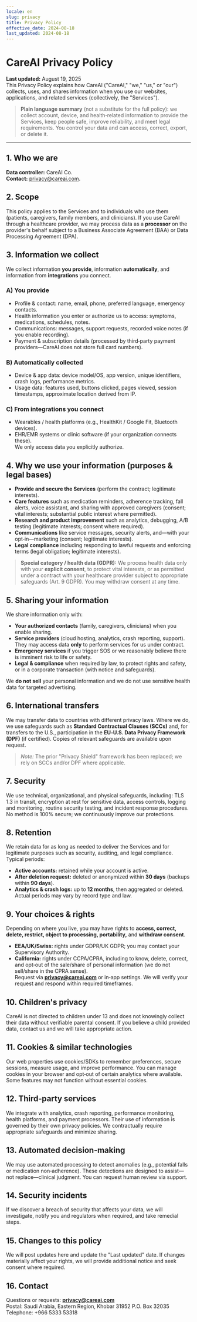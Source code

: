 ```yaml
---
locale: en
slug: privacy
title: Privacy Policy
effective_date: 2024-08-18
last_updated: 2024-08-18
---
```


# CareAI Privacy Policy

**Last updated:** August 19, 2025  
This Privacy Policy explains how CareAI ("CareAI," "we," "us," or "our") collects, uses, and shares information when you use our websites, applications, and related services (collectively, the "Services").

> **Plain language summary** (not a substitute for the full policy): we collect account, device, and health‑related information to provide the Services, keep people safe, improve reliability, and meet legal requirements. You control your data and can access, correct, export, or delete it.

---

## 1. Who we are
**Data controller:** CareAI Co.  
**Contact:** privacy@careai.com.  

## 2. Scope
This policy applies to the Services and to individuals who use them (patients, caregivers, family members, and clinicians). If you use CareAI through a healthcare provider, we may process data as a **processor** on the provider's behalf subject to a Business Associate Agreement (BAA) or Data Processing Agreement (DPA).

## 3. Information we collect
We collect information **you provide**, information **automatically**, and information from **integrations** you connect.

### A) You provide
- Profile & contact: name, email, phone, preferred language, emergency contacts.  
- Health information you enter or authorize us to access: symptoms, medications, schedules, notes.  
- Communications: messages, support requests, recorded voice notes (if you enable recording).  
- Payment & subscription details (processed by third‑party payment providers—CareAI does not store full card numbers).

### B) Automatically collected
- Device & app data: device model/OS, app version, unique identifiers, crash logs, performance metrics.  
- Usage data: features used, buttons clicked, pages viewed, session timestamps, approximate location derived from IP.

### C) From integrations you connect
- Wearables / health platforms (e.g., HealthKit / Google Fit, Bluetooth devices).  
- EHR/EMR systems or clinic software (if your organization connects these).  
We only access data you explicitly authorize.

## 4. Why we use your information (purposes & legal bases)
- **Provide and secure the Services** (perform the contract; legitimate interests).  
- **Care features** such as medication reminders, adherence tracking, fall alerts, voice assistant, and sharing with approved caregivers (consent; vital interests; substantial public interest where permitted).  
- **Research and product improvement** such as analytics, debugging, A/B testing (legitimate interests; consent where required).  
- **Communications** like service messages, security alerts, and—with your opt‑in—marketing (consent; legitimate interests).  
- **Legal compliance** including responding to lawful requests and enforcing terms (legal obligation; legitimate interests).

> **Special category / health data (GDPR):** We process health data only with your **explicit consent**, to protect vital interests, or as permitted under a contract with your healthcare provider subject to appropriate safeguards (Art. 9 GDPR). You may withdraw consent at any time.

## 5. Sharing your information
We share information only with:  
- **Your authorized contacts** (family, caregivers, clinicians) when you enable sharing.  
- **Service providers** (cloud hosting, analytics, crash reporting, support). They may access data **only** to perform services for us under contract.  
- **Emergency services** if you trigger SOS or we reasonably believe there is imminent risk to life or safety.  
- **Legal & compliance** when required by law, to protect rights and safety, or in a corporate transaction (with notice and safeguards).

We **do not sell** your personal information and we do not use sensitive health data for targeted advertising.

## 6. International transfers
We may transfer data to countries with different privacy laws. Where we do, we use safeguards such as **Standard Contractual Clauses (SCCs)** and, for transfers to the U.S., participation in the **EU‑U.S. Data Privacy Framework (DPF)** (if certified). Copies of relevant safeguards are available upon request.

> _Note:_ The prior "Privacy Shield" framework has been replaced; we rely on SCCs and/or DPF where applicable.

## 7. Security
We use technical, organizational, and physical safeguards, including: TLS 1.3 in transit, encryption at rest for sensitive data, access controls, logging and monitoring, routine security testing, and incident response procedures. No method is 100% secure; we continuously improve our protections.

## 8. Retention
We retain data for as long as needed to deliver the Services and for legitimate purposes such as security, auditing, and legal compliance. Typical periods:  
- **Active accounts:** retained while your account is active.  
- **After deletion request:** deleted or anonymized within **30 days** (backups within **90 days**).  
- **Analytics & crash logs:** up to **12 months**, then aggregated or deleted.  
Actual periods may vary by record type and law.

## 9. Your choices & rights
Depending on where you live, you may have rights to **access, correct, delete, restrict, object to processing, portability,** and **withdraw consent**.  
- **EEA/UK/Swiss:** rights under GDPR/UK GDPR; you may contact your Supervisory Authority.  
- **California:** rights under CCPA/CPRA, including to know, delete, correct, and opt‑out of the sale/share of personal information (we do not sell/share in the CPRA sense).  
Request via **privacy@careai.com** or in‑app settings. We will verify your request and respond within required timeframes.

## 10. Children's privacy
CareAI is not directed to children under 13 and does not knowingly collect their data without verifiable parental consent. If you believe a child provided data, contact us and we will take appropriate action.

## 11. Cookies & similar technologies
Our web properties use cookies/SDKs to remember preferences, secure sessions, measure usage, and improve performance. You can manage cookies in your browser and opt‑out of certain analytics where available. Some features may not function without essential cookies.

## 12. Third‑party services
We integrate with analytics, crash reporting, performance monitoring, health platforms, and payment processors. Their use of information is governed by their own privacy policies. We contractually require appropriate safeguards and minimize sharing.

## 13. Automated decision‑making
We may use automated processing to detect anomalies (e.g., potential falls or medication non‑adherence). These detections are designed to assist—not replace—clinical judgment. You can request human review via support.

## 14. Security incidents
If we discover a breach of security that affects your data, we will investigate, notify you and regulators when required, and take remedial steps.

## 15. Changes to this policy
We will post updates here and update the "Last updated" date. If changes materially affect your rights, we will provide additional notice and seek consent where required.

## 16. Contact
Questions or requests: **privacy@careai.com**  
Postal: Saudi Arabia, Eastern Region, Khobar 31952 P.O. Box 32035  
Telephone: +966 5333 53318
